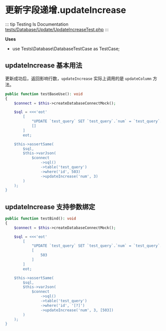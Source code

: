 # 更新字段递增.updateIncrease

::: tip Testing Is Documentation
[tests/Database/Update/UpdateIncreaseTest.php](https://github.com/hunzhiwange/framework/blob/master/tests/Database/Update/UpdateIncreaseTest.php)
:::
    
**Uses**

 * use Tests\Database\DatabaseTestCase as TestCase;

## updateIncrease 基本用法

更新成功后，返回影响行数，`updateIncrease` 实际上调用的是 `updateColumn` 方法。

``` php
public function testBaseUse(): void
{
    $connect = $this->createDatabaseConnectMock();

    $sql = <<<'eot'
        [
            "UPDATE `test_query` SET `test_query`.`num` = `test_query`.`num`+3 WHERE `test_query`.`id` = 503",
            []
        ]
        eot;

    $this->assertSame(
        $sql,
        $this->varJson(
            $connect
                ->sql()
                ->table('test_query')
                ->where('id', 503)
                ->updateIncrease('num', 3)
        )
    );
}
```
    
## updateIncrease 支持参数绑定

``` php
public function testBind(): void
{
    $connect = $this->createDatabaseConnectMock();

    $sql = <<<'eot'
        [
            "UPDATE `test_query` SET `test_query`.`num` = `test_query`.`num`+3 WHERE `test_query`.`id` = ?",
            [
                503
            ]
        ]
        eot;

    $this->assertSame(
        $sql,
        $this->varJson(
            $connect
                ->sql()
                ->table('test_query')
                ->where('id', '[?]')
                ->updateIncrease('num', 3, [503])
        )
    );
}
```